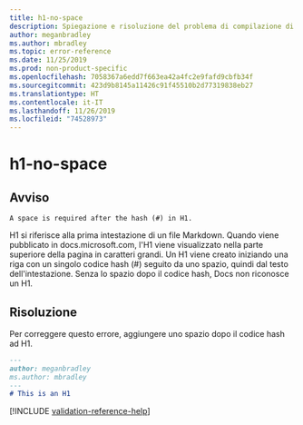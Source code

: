 ```yaml
---
title: h1-no-space
description: Spiegazione e risoluzione del problema di compilazione di Docs h1-no-space.
author: meganbradley
ms.author: mbradley
ms.topic: error-reference
ms.date: 11/25/2019
ms.prod: non-product-specific
ms.openlocfilehash: 7058367a6edd7f663ea42a4fc2e9fafd9cbfb34f
ms.sourcegitcommit: 423d9b8145a11426c91f45510b2d77319838eb27
ms.translationtype: HT
ms.contentlocale: it-IT
ms.lasthandoff: 11/26/2019
ms.locfileid: "74528973"
---
```

# <a name="h1-no-space"></a>h1-no-space

## <a name="warning"></a>Avviso

`A space is required after the hash (#) in H1.`

H1 si riferisce alla prima intestazione di un file Markdown. Quando viene pubblicato in docs.microsoft.com, l'H1 viene visualizzato nella parte superiore della pagina in caratteri grandi. Un H1 viene creato iniziando una riga con un singolo codice hash (#) seguito da uno spazio, quindi dal testo dell'intestazione. Senza lo spazio dopo il codice hash, Docs non riconosce un H1.

## <a name="resolution"></a>Risoluzione

Per correggere questo errore, aggiungere uno spazio dopo il codice hash ad H1.

```markdown
---
author: meganbradley
ms.author: mbradley
---
# This is an H1
```

<!--make sure to add this file to your includes folder and verify the path-->
[!INCLUDE [validation-reference-help](includes/validation-reference-help.md)]
